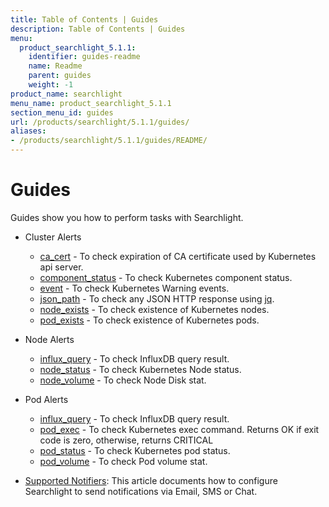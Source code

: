 ```yaml
---
title: Table of Contents | Guides
description: Table of Contents | Guides
menu:
  product_searchlight_5.1.1:
    identifier: guides-readme
    name: Readme
    parent: guides
    weight: -1
product_name: searchlight
menu_name: product_searchlight_5.1.1
section_menu_id: guides
url: /products/searchlight/5.1.1/guides/
aliases:
- /products/searchlight/5.1.1/guides/README/
---
```


# Guides

Guides show you how to perform tasks with Searchlight.

- Cluster Alerts
  - [ca_cert](/products/searchlight/5.1.1/guides/cluster-alerts/ca_cert) - To check expiration of CA certificate used by Kubernetes api server.
  - [component_status](/products/searchlight/5.1.1/guides/cluster-alerts/component_status) - To check Kubernetes component status.
  - [event](/products/searchlight/5.1.1/guides/cluster-alerts/event) - To check Kubernetes Warning events.
  - [json_path](/products/searchlight/5.1.1/guides/cluster-alerts/json_path) - To check any JSON HTTP response using [jq](https://stedolan.github.io/jq/).
  - [node_exists](/products/searchlight/5.1.1/guides/cluster-alerts/node_exists) - To check existence of Kubernetes nodes.
  - [pod_exists](/products/searchlight/5.1.1/guides/cluster-alerts/pod_exists) - To check existence of Kubernetes pods.

- Node Alerts
  - [influx_query](/products/searchlight/5.1.1/guides/node-alerts/influx_query) - To check InfluxDB query result.
  - [node_status](/products/searchlight/5.1.1/guides/node-alerts/node_status) - To check Kubernetes Node status.
  - [node_volume](/products/searchlight/5.1.1/guides/node-alerts/node_volume) - To check Node Disk stat.

- Pod Alerts
  - [influx_query](/products/searchlight/5.1.1/guides/pod-alerts/influx_query) - To check InfluxDB query result.
  - [pod_exec](/products/searchlight/5.1.1/guides/pod-alerts/pod_exec) - To check Kubernetes exec command. Returns OK if exit code is zero, otherwise, returns CRITICAL
  - [pod_status](/products/searchlight/5.1.1/guides/pod-alerts/pod_status) - To check Kubernetes pod status.
  - [pod_volume](/products/searchlight/5.1.1/guides/pod-alerts/pod_volume) - To check Pod volume stat.

- [Supported Notifiers](/products/searchlight/5.1.1/guides/notifiers): This article documents how to configure Searchlight to send notifications via Email, SMS or Chat.
